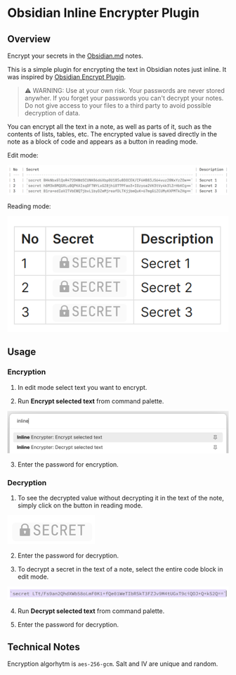 # Obsidian Inline Encrypter Plugin

## Overview

Encrypt your secrets in the [Obsidian.md](https://obsidian.md/) notes.

This is a simple plugin for encrypting the text in Obsidian notes just inline. It was inspired by [Obsidian Encrypt Plugin](https://github.com/meld-cp/obsidian-encrypt).

> ⚠️ WARNING: Use at your own risk. Your passwords are never stored anywher. If you forget your passwords you can't decrypt your notes. Do not give access to your files to a third party to avoid possible decryption of data.

You can encrypt all the text in a note, as well as parts of it, such as the contents of lists, tables, etc. The encrypted value is saved directly in the note as a block of code and appears as a button in reading mode.

Edit mode:

![Editing mode](docs/images/screen_01_edit.png)

Reading mode:

![Reading mode](docs/images/screen_02_read.png)

## Usage

### Encryption

1. In edit mode select text you want to encrypt.

2. Run **Encrypt selected text** from command palette.

![Commands](docs/images/screen_03_command.png)

3. Enter the password for encryption.

### Decryption

1. To see the decrypted value without decrypting it in the text of the note, simply click on the button in reading mode.

![Button](docs/images/screen_04_button.png)

2. Enter the password for decryption.

3. To decrypt a secret in the text of a note, select the entire code block in edit mode.

![Selecting secret](docs/images/screen_05_secret_select.png)

4. Run **Decrypt selected text** from command palette.

5. Enter the password for decryption.

## Technical Notes

Encryption algorhytm is `aes-256-gcm`. Salt and IV are unique and random.
